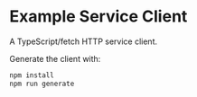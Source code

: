# Example Service Client

A TypeScript/fetch HTTP service client.

Generate the client with:

```bash
npm install
npm run generate
```
